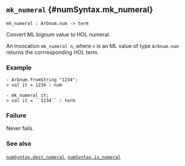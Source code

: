## `mk_numeral` {#numSyntax.mk_numeral}


```
mk_numeral : Arbnum.num -> term
```



Convert ML bignum value to HOL numeral.


An invocation `mk_numeral n`, where `n` is an ML value of type
`Arbnum.num` returns the corrresponding HOL term.

### Example

    
    - Arbnum.fromString "1234";
    > val it = 1234 : num
    
    - mk_numeral it;
    > val it = ``1234`` : term
    
    

### Failure

Never fails.

### See also

[`numSyntax.dest_numeral`](#numSyntax.dest_numeral), [`numSyntax.is_numeral`](#numSyntax.is_numeral)

